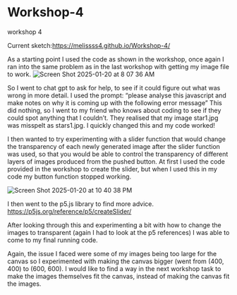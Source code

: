 # Workshop-4
workshop 4

Current sketch:https://melissss4.github.io/Workshop-4/ 

As a starting point I used the code as shown in the workshop, once again I ran into the same problem as in the last workshop with getting my image file to work. 
![Screen Shot 2025-01-20 at 8 07 36 AM](https://github.com/user-attachments/assets/8413872d-28f9-469d-9d06-33ace6114ac8)


So I went to chat gpt to ask for help, to see if it could figure out what was wrong in more detail.
I used the prompt: “please analyse this javascript and make notes on why it is coming up with the following error message”
This did nothing, so I went to my friend who knows about coding to see if they could spot anything that I couldn’t. They realised that my image star1.jpg was misspelt as stars1.jpg. I quickly changed this and my code worked! 

I then wanted to try experimenting with a slider function that would change the transparency of each newly generated image after the slider function was used, so that you would be able to control the transparency of different layers of images produced from the pushed button.  At first I used the code provided in the workshop to create the slider, but when I used this in my code my button function stopped working. 

![Screen Shot 2025-01-20 at 10 40 38 PM](https://github.com/user-attachments/assets/c3d43b08-f683-4e40-a819-dc76ba0f43c5)


I then went to the p5.js library to find more advice. 
https://p5js.org/reference/p5/createSlider/ 

After looking through this and experimenting a bit with how to change the images to transparent (again I had to look at the p5 references) I was able to come to my final running code. 

Again, the issue I faced were some of my images being too large for the canvas so I experimented with making the canvas bigger (went from (400, 400) to (600, 600). I would like to find a way in the next workshop task to make the images themselves fit the canvas, instead of making the canvas fit the images. 


